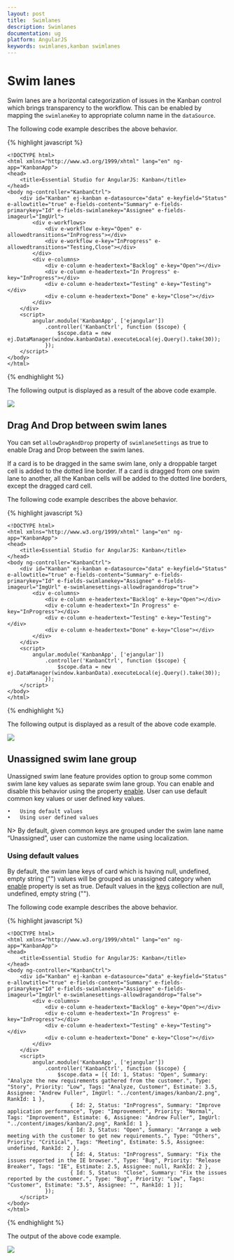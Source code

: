 ```yaml
---
layout: post
title:  Swimlanes
description: Swimlanes
documentation: ug
platform: AngularJS
keywords: swimlanes,kanban swimlanes
---
```


# Swim lanes

Swim lanes are a horizontal categorization of issues in the Kanban control which brings transparency to the workflow. This can be enabled by mapping the `swimlaneKey` to appropriate column name in the `dataSource`.

The following code example describes the above behavior.

{% highlight javascript %}

    <!DOCTYPE html>
    <html xmlns="http://www.w3.org/1999/xhtml" lang="en" ng-app="KanbanApp">
    <head>
        <title>Essential Studio for AngularJS: Kanban</title>    
    </head>
    <body ng-controller="KanbanCtrl">
        <div id="Kanban" ej-kanban e-datasource="data" e-keyfield="Status" e-allowtitle="true" e-fields-content="Summary" e-fields-primarykey="Id" e-fields-swimlanekey="Assignee" e-fields-imageurl="ImgUrl">
            <div e-workflows>
                <div e-workflow e-key="Open" e-allowedtransitions="InProgress"></div>
                <div e-workflow e-key="InProgress" e-allowedtransitions="Testing,Close"></div>
            </div>
            <div e-columns>
                <div e-column e-headertext="Backlog" e-key="Open"></div>
                <div e-column e-headertext="In Progress" e-key="InProgress"></div>
                <div e-column e-headertext="Testing" e-key="Testing"></div>
                <div e-column e-headertext="Done" e-key="Close"></div>
            </div>
        </div>
        <script>
            angular.module('KanbanApp', ['ejangular'])
                .controller('KanbanCtrl', function ($scope) {
                    $scope.data = new ej.DataManager(window.kanbanData).executeLocal(ej.Query().take(30));
                });
        </script>
    </body>
    </html>

{% endhighlight %}

The following output is displayed as a result of the above code example.

![](Swimlane_images/swimlane_img1.png)

## Drag And Drop between swim lanes

You can set `allowDragAndDrop` property of `swimlaneSettings` as true to enable Drag and Drop between the swim lanes.

If a card is to be dragged in the same swim lane, only a droppable target cell is added to the dotted line border. If a card is dragged from one swim lane to another, all the Kanban cells will be added to the dotted line borders, except the dragged card cell.

The following code example describes the above behavior.

{% highlight javascript %}

    <!DOCTYPE html>
    <html xmlns="http://www.w3.org/1999/xhtml" lang="en" ng-app="KanbanApp">
    <head>
        <title>Essential Studio for AngularJS: Kanban</title>        
    </head>
    <body ng-controller="KanbanCtrl">
        <div id="Kanban" ej-kanban e-datasource="data" e-keyfield="Status" e-allowtitle="true" e-fields-content="Summary" e-fields-primarykey="Id" e-fields-swimlanekey="Assignee" e-fields-imageurl="ImgUrl" e-swimlanesettings-allowdraganddrop="true">
            <div e-columns>
                <div e-column e-headertext="Backlog" e-key="Open"></div>
                <div e-column e-headertext="In Progress" e-key="InProgress"></div>
                <div e-column e-headertext="Testing" e-key="Testing"></div>
                <div e-column e-headertext="Done" e-key="Close"></div>
            </div>
        </div>
        <script>
            angular.module('KanbanApp', ['ejangular'])
                .controller('KanbanCtrl', function ($scope) {
                    $scope.data = new ej.DataManager(window.kanbanData).executeLocal(ej.Query().take(30));
                });
        </script>
    </body>
    </html>

{% endhighlight %}

The following output is displayed as a result of the above code example.

![](Swimlane_images/swimlane_img2.png)

## Unassigned swim lane group

Unassigned swim lane feature provides option to group some common swim lane key values as separate swim lane group. You can enable and disable this behavior using the property [enable](https://help.syncfusion.com/api/js/ejkanban#members:swimlanesettings-unassignedgroup-enable).
User can use default common key values or user defined key values. 

    •	Using default values
    •	Using user defined values

N> By default, given common keys are grouped under the swim lane name “Unassigned”, user can customize the name using localization.

### Using default values

By default, the swim lane keys of card which is having null, undefined, empty string ("") values will be grouped as unassigned category when [enable](https://help.syncfusion.com/api/js/ejkanban#members:swimlanesettings-unassignedgroup-enable) property is set as true. 
Default values in the [keys](https://help.syncfusion.com/api/js/ejkanban#members:swimlanesettings-unassignedgroup-keys) collection are null, undefined, empty string ("").

The following code example describes the above behavior.

{% highlight javascript %}

    <!DOCTYPE html>
    <html xmlns="http://www.w3.org/1999/xhtml" lang="en" ng-app="KanbanApp">
    <head>
        <title>Essential Studio for AngularJS: Kanban</title>       
    </head>
    <body ng-controller="KanbanCtrl">
        <div id="Kanban" ej-kanban e-datasource="data" e-keyfield="Status" e-allowtitle="true" e-fields-content="Summary" e-fields-primarykey="Id" e-fields-swimlanekey="Assignee" e-fields-imageurl="ImgUrl" e-swimlanesettings-allowdraganddrop="false">
            <div e-columns>
                <div e-column e-headertext="Backlog" e-key="Open"></div>
                <div e-column e-headertext="In Progress" e-key="InProgress"></div>
                <div e-column e-headertext="Testing" e-key="Testing"></div>
                <div e-column e-headertext="Done" e-key="Close"></div>
            </div>
        </div>
        <script>
            angular.module('KanbanApp', ['ejangular'])
                .controller('KanbanCtrl', function ($scope) {
                    $scope.data = [{ Id: 1, Status: "Open", Summary: "Analyze the new requirements gathered from the customer.", Type: "Story", Priority: "Low", Tags: "Analyze, Customer", Estimate: 3.5, Assignee: "Andrew Fuller", ImgUrl: "../content/images/kanban/2.png", RankId: 1 },
                        { Id: 2, Status: "InProgress", Summary: "Improve application performance", Type: "Improvement", Priority: "Normal", Tags: "Improvement", Estimate: 6, Assignee: "Andrew Fuller", ImgUrl: "../content/images/kanban/2.png", RankId: 1 },
                        { Id: 3, Status: "Open", Summary: "Arrange a web meeting with the customer to get new requirements.", Type: "Others", Priority: "Critical", Tags: "Meeting", Estimate: 5.5, Assignee: undefined, RankId: 2 },
                        { Id: 4, Status: "InProgress", Summary: "Fix the issues reported in the IE browser.", Type: "Bug", Priority: "Release Breaker", Tags: "IE", Estimate: 2.5, Assignee: null, RankId: 2 },
                        { Id: 5, Status: "Close", Summary: "Fix the issues reported by the customer.", Type: "Bug", Priority: "Low", Tags: "Customer", Estimate: "3.5", Assignee: "", RankId: 1 }];
                });
        </script>
    </body>
    </html>

{% endhighlight %}

The output of the above code example.

![](Swimlane_images/swimlane_img3.png)


